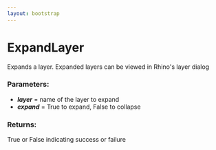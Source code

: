 ```yaml
---
layout: bootstrap
---
```


# ExpandLayer

Expands a layer. Expanded layers can be viewed in Rhino's layer dialog
          

### Parameters:

- ***layer*** = name of the layer to expand
- ***expand*** = True to expand, False to collapse
        

### Returns:


True or False indicating success or failure
        


